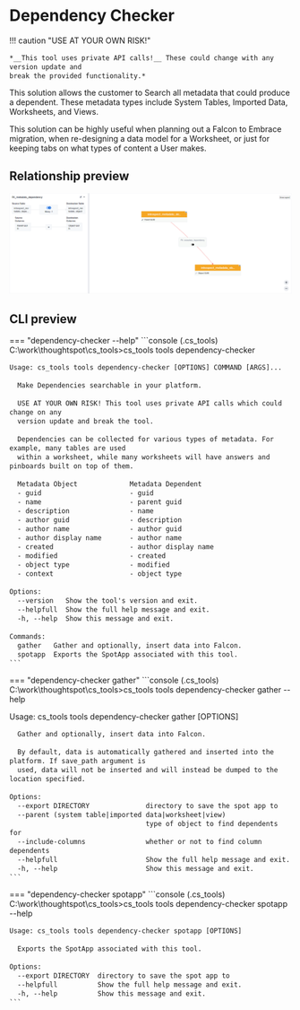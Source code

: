# Dependency Checker

!!! caution "USE AT YOUR OWN RISK!"

    *__This tool uses private API calls!__ These could change with any version update and
    break the provided functionality.*

This solution allows the customer to Search all metadata that could produce a dependent.
These metadata types include System Tables, Imported Data, Worksheets, and Views.

This solution can be highly useful when planning out a Falcon to Embrace migration, when
re-designing a data model for a Worksheet, or just for keeping tabs on what types of
content a User makes.

## Relationship preview

![user-group-relationship](./relationship.png)

## CLI preview

=== "dependency-checker --help"
    ```console
    (.cs_tools) C:\work\thoughtspot\cs_tools>cs_tools tools dependency-checker

    Usage: cs_tools tools dependency-checker [OPTIONS] COMMAND [ARGS]...

      Make Dependencies searchable in your platform.

      USE AT YOUR OWN RISK! This tool uses private API calls which could change on any
      version update and break the tool.

      Dependencies can be collected for various types of metadata. For example, many tables are used
      within a worksheet, while many worksheets will have answers and pinboards built on top of them.

      Metadata Object             Metadata Dependent
      - guid                      - guid
      - name                      - parent guid
      - description               - name
      - author guid               - description
      - author name               - author guid
      - author display name       - author name
      - created                   - author display name
      - modified                  - created
      - object type               - modified
      - context                   - object type

    Options:
      --version   Show the tool's version and exit.
      --helpfull  Show the full help message and exit.
      -h, --help  Show this message and exit.

    Commands:
      gather   Gather and optionally, insert data into Falcon.
      spotapp  Exports the SpotApp associated with this tool.
    ```

=== "dependency-checker gather"
    ```console
    (.cs_tools) C:\work\thoughtspot\cs_tools>cs_tools tools dependency-checker gather --help

Usage: cs_tools tools dependency-checker gather [OPTIONS]

      Gather and optionally, insert data into Falcon.

      By default, data is automatically gathered and inserted into the platform. If save_path argument is
      used, data will not be inserted and will instead be dumped to the location specified.

    Options:
      --export DIRECTORY              directory to save the spot app to
      --parent (system table|imported data|worksheet|view)
                                      type of object to find dependents for
      --include-columns               whether or not to find column dependents
      --helpfull                      Show the full help message and exit.
      -h, --help                      Show this message and exit.
    ```

=== "dependency-checker spotapp"
    ```console
    (.cs_tools) C:\work\thoughtspot\cs_tools>cs_tools tools dependency-checker spotapp --help

    Usage: cs_tools tools dependency-checker spotapp [OPTIONS]

      Exports the SpotApp associated with this tool.

    Options:
      --export DIRECTORY  directory to save the spot app to
      --helpfull          Show the full help message and exit.
      -h, --help          Show this message and exit.
    ```
